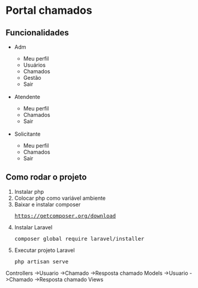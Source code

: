 <h1>Portal chamados</h1>

<h2>Funcionalidades</h2>
<ul>
    <li>Adm</li>
    <ul>
        <li>Meu perfil</li>
        <li>Usuários</li>
        <li>Chamados</li>
        <li>Gestão</li>
        <li>Sair</li>
    </ul>
    <br>
    <li>Atendente</li>
    <ul>
        <li>Meu perfil</li>
        <li>Chamados</li>
        <li>Sair</li>        
    </ul>
    <br>
    <li>Solicitante</li>
    <ul>
        <li>Meu perfil</li>
        <li>Chamados</li>
        <li>Sair</li>
    </ul>
</ul>

<h2>Como rodar o projeto</h2>

<ol>
<li>Instalar php</li>
<li>Colocar php como variável ambiente</li>
<li>Baixar e instalar composer</li>
<pre><a target="_blank" href="https://getcomposer.org/download/">https://getcomposer.org/download</a></pre>
<li>Instalar Laravel</li>
<pre>
composer global require laravel/installer
</pre>
<li>Executar projeto Laravel</li>
<pre>
php artisan serve
</pre>
</ol>



Controllers
    ->Usuario
    ->Chamado
    ->Resposta chamado
Models
    ->Usuario
    ->Chamado
    ->Resposta chamado
Views
    